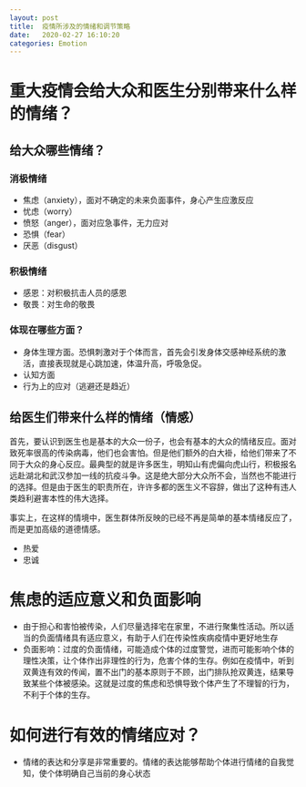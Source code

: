 ```yaml
---
layout: post
title:  疫情所涉及的情绪和调节策略
date:   2020-02-27 16:10:20
categories: Emotion
---
```


# 重大疫情会给大众和医生分别带来什么样的情绪？

## 给大众哪些情绪？

### 消极情绪

* 焦虑（anxiety），面对不确定的未来负面事件，身心产生应激反应
* 忧虑（worry）
* 愤怒（anger），面对应急事件，无力应对
* 恐惧（fear）
* 厌恶（disgust）

### 积极情绪

* 感恩：对积极抗击人员的感恩
* 敬畏：对生命的敬畏

### 体现在哪些方面？

* 身体生理方面。恐惧刺激对于个体而言，首先会引发身体交感神经系统的激活，直接表现就是心跳加速，体温升高，呼吸急促。
* 认知方面
* 行为上的应对（逃避还是趋近）

## 给医生们带来什么样的情绪（情感）

首先，要认识到医生也是基本的大众一份子，也会有基本的大众的情绪反应。面对致死率很高的传染病毒，他们也会害怕。但是他们额外的白大褂，给他们带来了不同于大众的身心反应。最典型的就是许多医生，明知山有虎偏向虎山行，积极报名远赴湖北和武汉参加一线的抗疫斗争。这是绝大部分大众所不会，当然也不能进行的选择。但是由于医生的职责所在，许许多都的医生义不容辞，做出了这种有违人类趋利避害本性的伟大选择。

事实上，在这样的情境中，医生群体所反映的已经不再是简单的基本情绪反应了，而是更加高级的道德情感。

* 热爱
* 忠诚



# 焦虑的适应意义和负面影响

* 由于担心和害怕被传染，人们尽量选择宅在家里，不进行聚集性活动。所以适当的负面情绪具有适应意义，有助于人们在传染性疾病疫情中更好地生存
* 负面影响：过度的负面情绪，可能造成个体的过度警觉，进而可能影响个体的理性决策，让个体作出非理性的行为，危害个体的生存。例如在疫情中，听到双黄连有效的传闻，置不出门的基本原则于不顾，出门排队抢双黄连，结果导致某些个体被感染。这就是过度的焦虑和恐惧导致个体产生了不理智的行为，不利于个体的生存。

# 如何进行有效的情绪应对？

* 情绪的表达和分享是非常重要的。情绪的表达能够帮助个体进行情绪的自我觉知，使个体明确自己当前的身心状态
